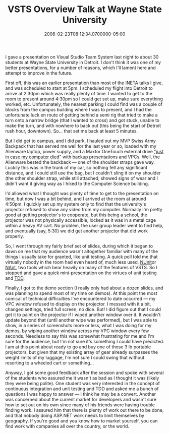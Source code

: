 ﻿---
title: VSTS Overview Talk at Wayne State University
date: "2006-02-23T08:12:34.0700000-05:00"
description: I gave a presentation on Visual Studio Team System last night to
featuredImage: img/15308-featured.png
---

I gave a presentation on Visual Studio Team System last night to about 30 students at Wayne State University in Detroit. I don't think it was one of my better presentations, for a number of reasons, which I'll lament here and attempt to improve in the future.

First off, this was an earlier presentation than most of the INETA talks I give, and was scheduled to start at 5pm. I scheduled my flight into Detroit to arrive at 2:30pm which was really plenty of time. I wanted to get to the room to present around 4:30pm so I could get set up, make sure everything worked, etc. Unfortunately, the nearest parking I could find was a couple of blocks from the campus building where I was to present, and I had the unfortunate luck en route of getting behind a semi rig that tried to make a turn onto a narrow bridge (that I wanted to cross) and got stuck, unable to make the turn, and with nowhere to back out (this being the start of Detroit rush hour, downtown). So… that set me back at least 5 minutes.

But I did get to campus, and I did park. I hauled out my MVP Swiss Army Backpack that has served me well for the last year or so, loaded with my Alienware laptop, power supply, and a Maxtor OneTouch external drive ["just in case my computer died"](http://aspadvice.com/blogs/ssmith/archive/2005/10/27/Technical_Difficulties_and_Hard_Drive_Recovery.aspx) with backup presentations and VPCs. Well, the Alienware bested the backback — one of the shoulder straps gave way. Luckily this was in the trunk of my car, so nothing fell any significant distance, and I could still use the bag, but I couldn't sling it on my shoulder (the other shoulder strap, while still attached, showed signs of wear and I didn't want it giving way as I hiked to the Computer Science building.

I'd allowed what I thought was plenty of time to get to the presentation on time, but now I was a bit behind, and I arrived at the room at around 4:50pm. I quickly set up my system only to find that the university's projector refused to show any video from my computer. Normally I'm pretty good at getting projector's to cooperate, but this being a school, the projector was not physically accessible, locked as it was in a metal cage within a heavy AV cart. No problem, the user group leader went to find help, and eventually (say, 5:30) we did get another projector that did work properly.

So, I went through my fairly brief set of slides, during which it began to dawn on me that my audience wasn't altogether familiar with many of the things I usually take for granted, like unit testing. A quick poll told me that virtually nobody in the room had even heard of, much less used, [NUnit](http://nunit.org/)or [NAnt](http://nant.sf.net/), two tools which bear heavily on many of the features of VSTS. So I stopped and gave a quick mini-presentation on the virtues of unit testing and [TDD](http://en.wikipedia.org/wiki/Test_driven_development).

Finally, I got to the demo section (I really only had about a dozen slides, and was planning to spend most of my time on demos). At this point the most comical of technical difficulties I've encountered to date occurred — my VPC window refused to display on the projector. I messed with it a bit, changed settings, tried full screen, no dice. But! I did figure out that I could get it to paint on the projector if I wiped another window over it. It wouldn't update beyond that (until another wipe was performed), but I was able to show, in a series of screenshots more or less, what I was doing for my demos, by wiping another window across my VPC window every few seconds. Needless to say this was somewhat frustrating for me and I'm sure for the audience, but I'm not sure it's something I could have predicted. I am at this point about ready to go and buy one of those 3 lb portable projectors, but given that my existing array of gear already surpasses the weight limits of my luggage, I'm not sure I could swing that without resorting to a wheeled cart or something…

Anyway, I got some good feedback after the session and spoke with several of the students who assured me it wasn't as bad as I thought it was (likely they were being polite). One student was very interested in the concept of continuous integration and unit testing and TDD and asked me a bunch of questions I was happy to answer — I think he may be a convert. Another was concerned about the current market for developers and wasn't sure how to set out on his own since many of his friends were having trouble finding work. I assured him that there is plenty of work out there to be done, and that nobody doing ASP.NET work needs to limit themselves by geography. If you're good and you know how to market yourself, you can find work with companies all over the country, or the world.

